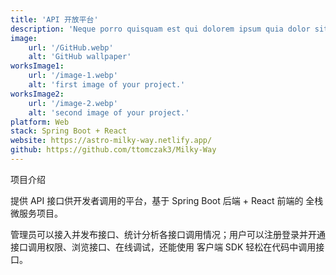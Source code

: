 ```yaml
---
title: 'API 开放平台'
description: 'Neque porro quisquam est qui dolorem ipsum quia dolor sit amet, consectetur, adipisci'
image:
    url: '/GitHub.webp'
    alt: 'GitHub wallpaper'
worksImage1:
    url: '/image-1.webp'
    alt: 'first image of your project.'
worksImage2:
    url: '/image-2.webp'
    alt: 'second image of your project.'
platform: Web
stack: Spring Boot + React 
website: https://astro-milky-way.netlify.app/
github: https://github.com/ttomczak3/Milky-Way
---
```


项目介绍

提供 API 接口供开发者调用的平台，基于 Spring Boot 后端 + React 前端的 全栈微服务项目。

管理员可以接入并发布接口、统计分析各接口调用情况；用户可以注册登录并开通接口调用权限、浏览接口、在线调试，还能使用 客户端 SDK 轻松在代码中调用接口。

